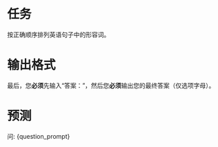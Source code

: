# 任务
按正确顺序排列英语句子中的形容词。

# 输出格式
最后，您**必须**先输入“答案：”，然后您**必须**输出您的最终答案（仅选项字母）。

# 预测
问: {question_prompt}